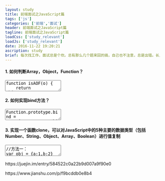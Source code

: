 ```yaml
---
layout: study
title: 前端面试之JavaScript篇
tags: ['js']
categories: ['前端','面试']
header: 前端面试之JavaScript篇
tagline: 前端面试之JavaScript篇
loadCss: ['study_relevant']
loadJs: ['study_relevant']
date: 2016-11-22 19:20:21
ascription: study
brief: 每次找工作，面试总是个坎。总有那么几个题来回的搞，自己也不注意，总是出错。长点心，实践，理解！此乃长久之道啊！。
---
```

<h4>1.	如何判断Array，Object，Function？</h4>
<pre>
<textarea class="cm_textarea_script">
function isAOF(o) {
    return Object.prototype.toString.call(o).slice(8,-1);
}
var a = [],b = {},c = function(){};
console.log(isAOF(a));//Array
console.log(isAOF(b));//Object
console.log(isAOF(c));//Function
</textarea>
</pre>
<h4>2.	如何实现bind方法？</h4>
<pre>
<textarea class="cm_textarea_script">
Function.prototype.bind = Function.prototype.bind || function(context){
   var self = this;
 
   return function(){
      return self.apply(context, arguments);
   };
}
</textarea>
</pre>
<h4>3.	实现一个函数clone，可以对JavaScript中的5种主要的数据类型（包括Number、String、Object、Array、Boolean）进行值复制</h4>
<pre>
<textarea class="cm_textarea_script">
//方法一：
var obj = {a:1,b:2}

var a = 1;

Object.prototype.clone = function(){
  var o = this instanceof Array ? [] : {};
  for(var i in this){
    o[i] = typeof this[i]==="object" ? this[i].clone() : this[i];
  }
  return o;
}

var s = obj.clone();

console.log(s)//{a:1,b:2}
</textarea>
</pre>
<p>https://juejin.im/entry/584522c0a22b9d007a9f90e0</p>
<p>https://www.jianshu.com/p/f9bcddb0e8b4</p>